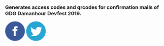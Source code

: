### Generates access codes and qrcodes for confirmation mails of GDG Damanhour Devfest 2019.

[![GDG Damanhour facebook page](facebook.png)](https://www.facebook.com/GDGDamanhour/) [![GDG Damanhour twitter account](twitter.png)](https://www.twitter.com/GDGDamanhour)
